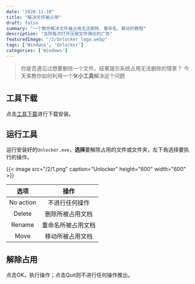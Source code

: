 ```yaml
---
date: "2020-11-10"
title: "解决文件被占用"
draft: false
summary: "一个教你解决文件被占用无法删除、重命名、移动的教程"
description: "去除每次打开压缩文件弹出的广告"
featuredImage: "/2/Unlocker_logo.webp"
tags: ['Windwos', 'Unlocker']
categories: ['Windows']
---
```


> 你是否遇见过想要删除一个文件，结果提示系统占用无法删除的情景？
 今天来教你如何利用一个:hammer_and_wrench:**小工具**解决这个问题

## [](#) 工具下载

点击[工具下载](/2/Unlockerx64-1.9.2.msi)进行下载安装。

## [](#) 运行工具

运行安装好的`Unlocker.exe`，**选择**要解除占用的文件或文件夹，左下角选择要执行的操作。


{{< image src="/2/1.png" caption="Unlocker" height="600" width="600"  >}}
<!-- ![](/2/1.png) -->


| 选项        | 操作        |
|:---------:|:---------:|
| No action | 不进行任何操作   |
| Delete    | 删除所被占用文档  |
| Rename    | 重命名所被占用文档 |
| Move      | 移动所被占用文档  |

## [](#) 解除占用

点击OK，执行操作；点击Quit则不进行任何操作推出。
